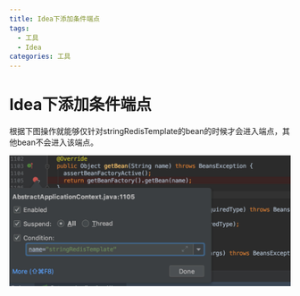 ```yaml
---
title: Idea下添加条件端点
tags: 
  - 工具
  - Idea
categories: 工具
---
```




# Idea下添加条件端点

根据下图操作就能够仅针对stringRedisTemplate的bean的时候才会进入端点，其他bean不会进入该端点。

![image-20190506145317749](../imgs/Idea下添加条件端点/006tNc79ly1g2rlo6q0ihj30wc0f0q5i-20190506155220705.jpg)

